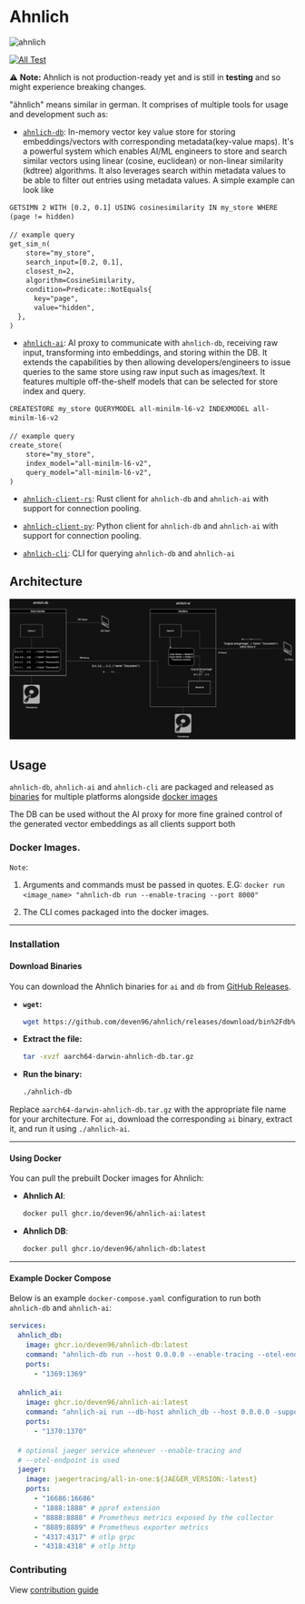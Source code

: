 # Ahnlich
<p align="left"><img src="assets/logo.jpg" alt="ahnlich" height="120px"></p>

[![All Test](https://github.com/deven96/ahnlich/actions/workflows/test.yml/badge.svg)](https://github.com/deven96/ahnlich/actions/workflows/test.yml)

⚠️ **Note:** Ahnlich is not production-ready yet and is still in **testing** and so might experience breaking changes.

 "ähnlich" means similar in german. It comprises of multiple tools for usage and development such as:

- [`ahnlich-db`](ahnlich/db): In-memory vector key value store for storing embeddings/vectors with corresponding metadata(key-value maps). It's a powerful system which enables AI/ML engineers to store and search similar vectors using linear (cosine, euclidean) or non-linear similarity (kdtree) algorithms. It also leverages search within metadata values to be able to filter out entries using metadata values. A simple example can look like
```
GETSIMN 2 WITH [0.2, 0.1] USING cosinesimilarity IN my_store WHERE (page != hidden)

// example query
get_sim_n(
    store="my_store",
    search_input=[0.2, 0.1],
    closest_n=2,
    algorithm=CosineSimilarity,
    condition=Predicate::NotEquals{
      key="page",
      value="hidden",
  },
)
```
- [`ahnlich-ai`](ahnlich/ai/): AI proxy to communicate with `ahnlich-db`, receiving raw input, transforming into embeddings, and storing within the DB. It extends the capabilities by then allowing developers/engineers to issue queries to the same store using raw input such as images/text. It features multiple off-the-shelf models that can be selected for store index and query.
```
CREATESTORE my_store QUERYMODEL all-minilm-l6-v2 INDEXMODEL all-minilm-l6-v2

// example query
create_store(
    store="my_store",
    index_model="all-minilm-l6-v2",
    query_model="all-minilm-l6-v2",
)
```
- [`ahnlich-client-rs`](ahnlich/client/): Rust client for `ahnlich-db` and `ahnlich-ai` with support for connection pooling.
- [`ahnlich-client-py`](sdk/ahnlich-client-py/): Python client for `ahnlich-db` and `ahnlich-ai` with support for connection pooling.

- [`ahnlich-cli`](ahnlich/cli/): CLI for querying `ahnlich-db` and `ahnlich-ai`


## Architecture

![Architecture Diagram](assets/ahnlich.jpg)


## Usage

`ahnlich-db`, `ahnlich-ai` and `ahnlich-cli` are packaged and released as [binaries](https://github.com/deven96/ahnlich/releases) for multiple platforms alongside [docker images](https://github.com/deven96?tab=packages&repo_name=ahnlich)

The DB can be used without the AI proxy for more fine grained control of the generated vector embeddings as all clients support both

### Docker Images.

`Note`: 
1. Arguments and commands must be passed in quotes. E.G: `docker run <image_name> "ahnlich-db run --enable-tracing --port 8000"`

2. The CLI comes packaged into the docker images.

---

### Installation  

#### Download Binaries  

You can download the Ahnlich binaries for `ai` and `db` from [GitHub Releases](https://github.com/deven96/ahnlich/releases).  

- **`wget`:**  
  ```bash  
  wget https://github.com/deven96/ahnlich/releases/download/bin%2Fdb%2F0.0.0/aarch64-darwin-ahnlich-db.tar.gz  
  ```  

- **Extract the file:**  
  ```bash  
  tar -xvzf aarch64-darwin-ahnlich-db.tar.gz  
  ```  

- **Run the binary:**  
  ```bash  
  ./ahnlich-db  
  ```  

Replace `aarch64-darwin-ahnlich-db.tar.gz` with the appropriate file name for your architecture. For `ai`, download the corresponding `ai` binary, extract it, and run it using `./ahnlich-ai`.  

---

#### Using Docker  

You can pull the prebuilt Docker images for Ahnlich:  

- **Ahnlich AI**:  
  ```bash  
  docker pull ghcr.io/deven96/ahnlich-ai:latest  
  ```  

- **Ahnlich DB**:  
  ```bash  
  docker pull ghcr.io/deven96/ahnlich-db:latest  
  ```  

---

#### Example Docker Compose  

Below is an example `docker-compose.yaml` configuration to run both `ahnlich-db` and `ahnlich-ai`:  

```yaml   
services:  
  ahnlich_db:  
    image: ghcr.io/deven96/ahnlich-db:latest  
    command: "ahnlich-db run --host 0.0.0.0 --enable-tracing --otel-endpoint http://jaeger:4317'"
    ports:  
      - "1369:1369"  

  ahnlich_ai:  
    image: ghcr.io/deven96/ahnlich-ai:latest  
    command: "ahnlich-ai run --db-host ahnlich_db --host 0.0.0.0 -supported-models all-minilm-l6-v2,resnet-50 --enable-tracing ---otel-endpoint http://jaeger:4317'"
    ports:  
      - "1370:1370"  

  # optional jaeger service whenever --enable-tracing and
  # --otel-endpoint is used
  jaeger:
    image: jaegertracing/all-in-one:${JAEGER_VERSION:-latest}
    ports:
      - "16686:16686"
      - "1888:1888" # pprof extension
      - "8888:8888" # Prometheus metrics exposed by the collector
      - "8889:8889" # Prometheus exporter metrics
      - "4317:4317" # otlp grpc
      - "4318:4318" # otlp http
```

### Contributing

View [contribution guide](CONTRIBUTING.md)
